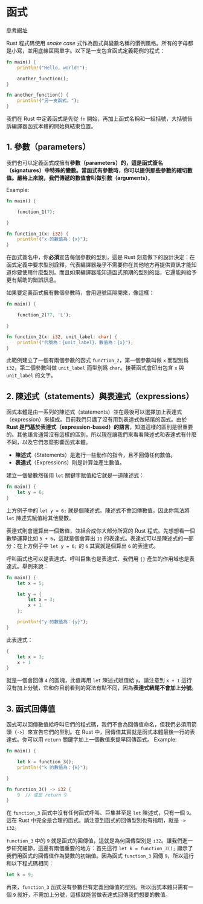 # 函式

[參考網址](https://rust-lang.tw/book-tw/ch03-03-how-functions-work.html)  

Rust 程式碼使用 *snake case* 式作為函式與變數名稱的慣例風格。所有的字母都是小寫，並用底線區隔單字。以下是一支包含函式定義範例的程式：

```rust
fn main() {
    println!("Hello, world!");

    another_function();
}

fn another_function() {
    println!("另一支函式。");
}
```

我們在 Rust 中定義函式是先從 `fn` 開始，再加上函式名稱和一組括號，大括號告訴編譯器函式本體的開始與結束位置。

## 1. 參數（parameters）

我們也可以定義函式成擁有**參數（parameters）的，這是函式簽名（signatures）中特殊的變數。當函式有參數時，你可以提供那些參數的確切數值。嚴格上來說，我們傳遞的數值會叫做引數（arguments）**。

Example:
```rust
fn main() {

    function_1(7);

}

fn function_1(x: i32) {
    println!("x 的數值為：{x}");
}
```

在函式簽名中，你**必須**宣告每個參數的型別，這是 Rust 刻意做下的設計決定：在函式定義中要求型別詮釋，代表編譯器幾乎不需要你在其他地方再提供資訊才能知道你要使用什麼型別。而且如果編譯器能知道函式預期的型別的話，它還能夠給予更有幫助的錯誤訊息。

如果要定義函式擁有數個參數時，會用逗號區隔開來，像這樣：
```rust
fn main() {

    function_2(77, 'L');

}

fn function_2(x: i32, unit_label: char) {
    println!("代號為：{unit_label}，數值為：{x}");
}
```

此範例建立了一個有兩個參數的函式 `function_2`，第一個參數叫做 `x` 而型別爲 `i32`，第二個參數叫做 `unit_label` 而型別爲 `char`。接著函式會印出包含 `x` 與 `unit_label` 的文字。

## 2. 陳述式（statements）與表達式（expressions）

函式本體是由一系列的陳述式（statements）並在最後可以選擇加上表達式（expression）來組成。目前我們只講了沒有用到表達式做結尾的函式。由於 **Rust 是門基於表達式（expression-based）的語言**，知道這樣的區別是很重要的。其他語言通常沒有這樣的區別，所以現在讓我們來看看陳述式和表達式有什麼不同，以及它們怎麼影響函式本體。

- **陳述式**（Statements）是進行一些動作的指令，且不回傳任何數值。
- **表達式**（Expressions）則是計算並產生數值。

建立一個變數然後用 `let` 關鍵字賦值給它就是一道陳述式：
```rust
fn main() {
    let y = 6;
}
```

上方例子中的 `let y = 6;` 就是個陳述式。陳述式不會回傳數值，因此你無法將 `let` 陳述式賦值給其他變數。

表達式則會運算出一個數值，並組合成你大部分所寫的 Rust 程式。先想想看一個數學運算比如 `5 + 6`，這就是個會算出 `11` 的表達式。表達式可以是陳述式的一部分：在上方例子中 `let y = 6;` 的 `6` 其實就是個算出 `6` 的表達式。

呼叫函式也可以是表達式、呼叫巨集也是表達式、我們用 `{}` 產生的作用域也是表達式。舉例來說：
```rust
fn main() {
    let x = 5;

    let y = {
        let x = 3;
        x + 1
    };

    println!("y 的數值為：{y}");
}
```

此表達式：
```rust
{
    let x = 3;
    x + 1
}
```

就是一個會回傳 `4` 的區塊，此值再用 `let` 陳述式賦值給 `y`。請注意到 `x + 1` 這行沒有加上分號，它和你目前看到的寫法有點不同，因為**表達式結尾不會加上分號**。

## 3. 函式回傳值

函式可以回傳數值給呼叫它們的程式碼，我們不會為回傳值命名，但我們必須用箭頭（`->`）來宣告它們的型別。在 Rust 中，回傳值其實就是函式本體最後一行的表達式。你可以用 `return` 關鍵字加上一個數值來提早回傳函式。
Example:

```rust
fn main() {

    let k = function_3();
    println!("k 的數值為：{k}");

}

fn function_3() -> i32 {
    9  // 或是 return 9
}
```

在 `function_3` 函式中沒有任何函式呼叫、巨集甚至是 `let` 陳述式，只有一個 `9`。這在 Rust 中完全是合理的函式。請注意到函式的回傳型別也有指明，就是 `-> i32`。

`function_3` 中的 `9` 就是函式的回傳值，這就是為何回傳型別是 `i32`。讓我們進一步研究細節，這邊有兩個重要的地方：首先這行 `let k = function_3();` 顯示了我們用函式的回傳值作為變數的初始值。因為函式 `function_3` 回傳 `9`，所以這行和以下程式碼相同：

```rust
let k = 9;
```

再來，`function_3` 函式沒有參數但有定義回傳值的型別。所以函式本體只需有一個 `9` 就好，不需加上分號，這樣就能當做表達式回傳我們想要的數值。